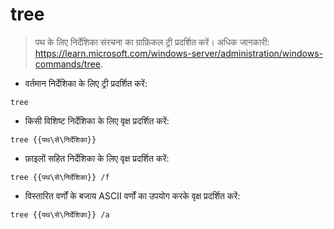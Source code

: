# tree

> पथ के लिए निर्देशिका संरचना का ग्राफ़िकल ट्री प्रदर्शित करें।
> अधिक जानकारी: <https://learn.microsoft.com/windows-server/administration/windows-commands/tree>.

- वर्तमान निर्देशिका के लिए ट्री प्रदर्शित करें:

`tree`

- किसी विशिष्ट निर्देशिका के लिए वृक्ष प्रदर्शित करें:

`tree {{पथ\से\निर्देशिका}}`

- फ़ाइलों सहित निर्देशिका के लिए वृक्ष प्रदर्शित करें:

`tree {{पथ\से\निर्देशिका}} /f`

- विस्तारित वर्णों के बजाय ASCII वर्णों का उपयोग करके वृक्ष प्रदर्शित करें:

`tree {{पथ\से\निर्देशिका}} /a`

